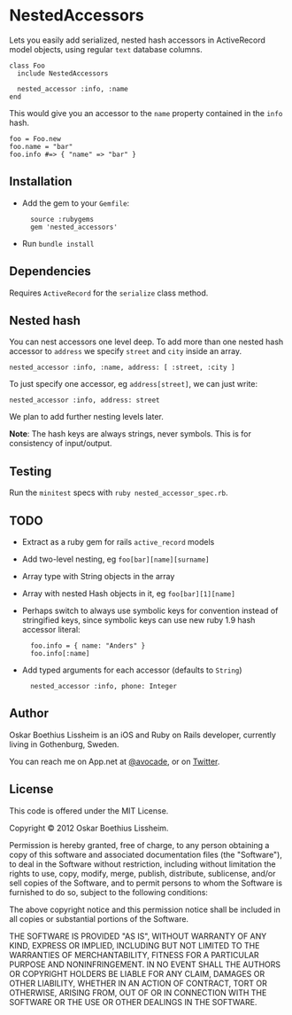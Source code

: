 NestedAccessors
==============

Lets you easily add serialized, nested hash accessors in ActiveRecord
model objects, using regular `text` database columns.

    class Foo
      include NestedAccessors

      nested_accessor :info, :name
    end

This would give you an accessor to the `name` property contained
in the `info` hash.

    foo = Foo.new
    foo.name = "bar"
    foo.info #=> { "name" => "bar" }


Installation
------------

- Add the gem to your `Gemfile`:

        source :rubygems
        gem 'nested_accessors'

- Run `bundle install`


Dependencies
------------

Requires `ActiveRecord` for the `serialize` class method.


Nested hash
------------

You can nest accessors one level deep. To add more than one
nested hash accessor to `address` we specify `street` and `city`
inside an array.

    nested_accessor :info, :name, address: [ :street, :city ]

To just specify one accessor, eg `address[street]`, we can just
write:

    nested_accessor :info, address: street

We plan to add further nesting levels later.

**Note**: The hash keys are always strings, never symbols. This is for
consistency of input/output.


Testing
-------

Run the `minitest` specs with `ruby nested_accessor_spec.rb`.


TODO
-----

- Extract as a ruby gem for rails `active_record` models
- Add two-level nesting, eg `foo[bar][name][surname]`
- Array type with String objects in the array
- Array with nested Hash objects in it, eg `foo[bar][1][name]`
- Perhaps switch to always use symbolic keys for convention instead of
stringified keys, since symbolic keys can use new ruby 1.9 hash
accessor literal:

        foo.info = { name: "Anders" }
        foo.info[:name]

- Add typed arguments for each accessor (defaults to `String`)

        nested_accessor :info, phone: Integer

Author
------

Oskar Boethius Lissheim is an iOS and Ruby on Rails developer,
currently living in Gothenburg, Sweden.

You can reach me on App.net at
[@avocade](http://alpha.app.net/avocade), or
on [Twitter](http://twitter.com/avocade).


License
-------

This code is offered under the MIT License.

Copyright &copy; 2012 Oskar Boethius Lissheim.

Permission is hereby granted, free of charge, to any person obtaining a
copy of this software and associated documentation files (the
"Software"), to deal in the Software without restriction, including
without limitation the rights to use, copy, modify, merge, publish,
distribute, sublicense, and/or sell copies of the Software, and to
permit persons to whom the Software is furnished to do so, subject to
the following conditions:

The above copyright notice and this permission notice shall be included
in all copies or substantial portions of the Software.

THE SOFTWARE IS PROVIDED "AS IS", WITHOUT WARRANTY OF ANY KIND, EXPRESS
OR IMPLIED, INCLUDING BUT NOT LIMITED TO THE WARRANTIES OF
MERCHANTABILITY, FITNESS FOR A PARTICULAR PURPOSE AND NONINFRINGEMENT.
IN NO EVENT SHALL THE AUTHORS OR COPYRIGHT HOLDERS BE LIABLE FOR ANY
CLAIM, DAMAGES OR OTHER LIABILITY, WHETHER IN AN ACTION OF CONTRACT,
TORT OR OTHERWISE, ARISING FROM, OUT OF OR IN CONNECTION WITH THE
SOFTWARE OR THE USE OR OTHER DEALINGS IN THE SOFTWARE.
